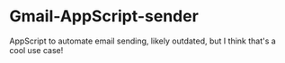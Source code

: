 # Gmail-AppScript-sender
AppScript to automate email sending, likely outdated, but I think that's a cool use case!

